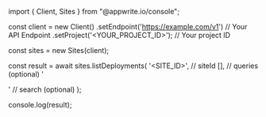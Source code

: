 import { Client, Sites } from "@appwrite.io/console";

const client = new Client()
    .setEndpoint('https://example.com/v1') // Your API Endpoint
    .setProject('<YOUR_PROJECT_ID>'); // Your project ID

const sites = new Sites(client);

const result = await sites.listDeployments(
    '<SITE_ID>', // siteId
    [], // queries (optional)
    '<SEARCH>' // search (optional)
);

console.log(result);
